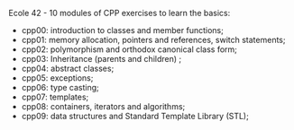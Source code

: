 Ecole 42 - 10 modules of CPP exercises to learn the basics:

- cpp00: introduction to classes and member functions;
- cpp01: memory allocation, pointers and references, switch statements;
- cpp02: polymorphism and orthodox canonical class form;
- cpp03: Inheritance (parents and children) ;
- cpp04: abstract classes;
- cpp05: exceptions;
- cpp06: type casting;
- cpp07: templates;
- cpp08: containers, iterators and algorithms;
- cpp09: data structures and Standard Template Library (STL);
